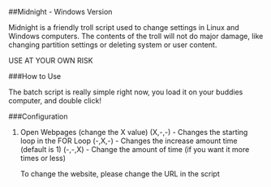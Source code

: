 ##Midnight - Windows Version

Midnight is a friendly troll script used to change settings in Linux and Windows computers. The contents of the troll will not do major damage, like changing partition settings or deleting system or user content.

USE AT YOUR OWN RISK

###How to Use

The batch script is really simple right now, you load it on your buddies computer, and double click!


###Configuration

1. Open Webpages (change the X value)
	(X,-,-) - Changes the starting loop in the FOR Loop
	(-,X,-) - Changes the increase amount time (default is 1)
	(-,-,X) - Change the amount of time (if you want it more times or less)
	
	To change the website, please change the URL in the script



